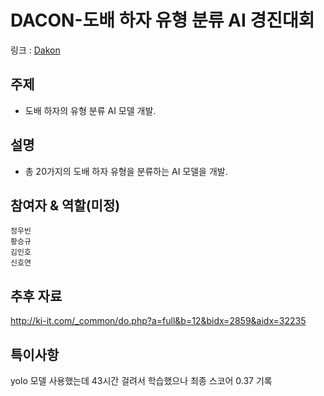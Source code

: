 # DACON-도배 하자 유형 분류 AI 경진대회
링크 : [Dakon](https://dacon.io/competitions/official/236082/overview/description)

## 주제
- 도배 하자의 유형 분류 AI 모델 개발.

## 설명
- 총 20가지의 도배 하자 유형을 분류하는 AI 모델을 개발.

## 참여자 & 역할(미정)
`정우빈`<br>
`황승규`<br>
`김인호`<br>
`신호연`<br>

## 추후 자료
http://ki-it.com/_common/do.php?a=full&b=12&bidx=2859&aidx=32235


## 특이사항
yolo 모델 사용했는데 43시간 걸려서 학습했으나 최종 스코어 0.37 기록
